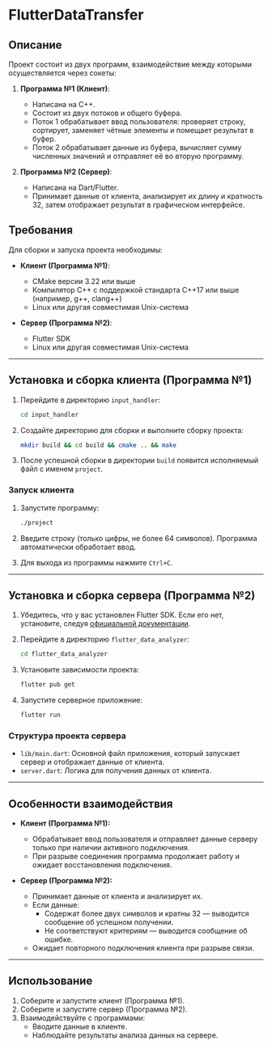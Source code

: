 # FlutterDataTransfer

## Описание

Проект состоит из двух программ, взаимодействие между которыми осуществляется через сокеты:

1. **Программа №1 (Клиент)**:
   - Написана на C++.
   - Состоит из двух потоков и общего буфера.
   - Поток 1 обрабатывает ввод пользователя: проверяет строку, сортирует, заменяет чётные элементы и помещает результат в буфер.
   - Поток 2 обрабатывает данные из буфера, вычисляет сумму численных значений и отправляет её во вторую программу.

2. **Программа №2 (Сервер)**:
   - Написана на Dart/Flutter.
   - Принимает данные от клиента, анализирует их длину и кратность 32, затем отображает результат в графическом интерфейсе.

## Требования

Для сборки и запуска проекта необходимы:

- **Клиент (Программа №1)**:
  - CMake версии 3.22 или выше
  - Компилятор C++ с поддержкой стандарта C++17 или выше (например, g++, clang++)
  - Linux или другая совместимая Unix-система

- **Сервер (Программа №2)**:
  - Flutter SDK
  - Linux или другая совместимая Unix-система

---

## Установка и сборка клиента (Программа №1)

1. Перейдите в директорию `input_handler`:

   ```bash
   cd input_handler
   ```

2. Создайте директорию для сборки и выполните сборку проекта:

   ```bash
   mkdir build && cd build && cmake .. && make
   ```

3. После успешной сборки в директории `build` появится исполняемый файл с именем `project`.

### Запуск клиента

1. Запустите программу:

   ```bash
   ./project
   ```

2. Введите строку (только цифры, не более 64 символов). Программа автоматически обработает ввод.

3. Для выхода из программы нажмите `Ctrl+C`.

---

## Установка и сборка сервера (Программа №2)

1. Убедитесь, что у вас установлен Flutter SDK. Если его нет, установите, следуя [официальной документации](https://flutter.dev/docs/get-started/install).

2. Перейдите в директорию `flutter_data_analyzer`:

   ```bash
   cd flutter_data_analyzer
   ```

3. Установите зависимости проекта:

   ```bash
   flutter pub get
   ```

4. Запустите серверное приложение:

   ```bash
   flutter run
   ```

### Структура проекта сервера

- `lib/main.dart`: Основной файл приложения, который запускает сервер и отображает данные от клиента.
- `server.dart`: Логика для получения данных от клиента.

---

## Особенности взаимодействия

- **Клиент (Программа №1):**
  - Обрабатывает ввод пользователя и отправляет данные серверу только при наличии активного подключения.
  - При разрыве соединения программа продолжает работу и ожидает восстановления подключения.

- **Сервер (Программа №2):**
  - Принимает данные от клиента и анализирует их.
  - Если данные:
    - Содержат более двух символов и кратны 32 — выводится сообщение об успешном получении.
    - Не соответствуют критериям — выводится сообщение об ошибке.
  - Ожидает повторного подключения клиента при разрыве связи.

---

## Использование

1. Соберите и запустите клиент (Программа №1).
2. Соберите и запустите сервер (Программа №2).
3. Взаимодействуйте с программами:
   - Вводите данные в клиенте.
   - Наблюдайте результаты анализа данных на сервере.
